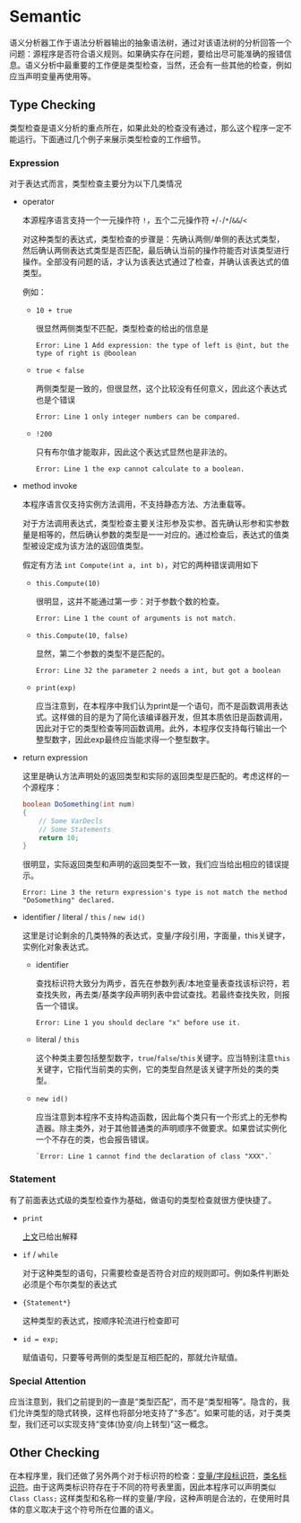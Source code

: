 # Semantic

语义分析器工作于语法分析器输出的抽象语法树，通过对该语法树的分析回答一个问题：源程序是否符合语义规则。如果确实存在问题，要给出尽可能准确的报错信息。语义分析中最重要的工作便是类型检查，当然，还会有一些其他的检查，例如应当声明变量再使用等。

## Type Checking

类型检查是语义分析的重点所在，如果此处的检查没有通过，那么这个程序一定不能运行。下面通过几个例子来展示类型检查的工作细节。

### Expression

对于表达式而言，类型检查主要分为以下几类情况

+ operator

    本源程序语言支持一个一元操作符 `!`，五个二元操作符 `+`/`-`/`*`/`&&`/`<`

    对这种类型的表达式，类型检查的步骤是：先确认两侧/单侧的表达式类型，然后确认两侧表达式类型是否匹配，最后确认当前的操作符能否对该类型进行操作。全部没有问题的话，才认为该表达式通过了检查，并确认该表达式的值类型。

    例如：

  + `10 + true`

    很显然两侧类型不匹配，类型检查的给出的信息是

    `Error: Line 1 Add expression: the type of left is @int, but the type of right is @boolean`

  + `true < false`

    两侧类型是一致的，但很显然，这个比较没有任何意义，因此这个表达式也是个错误

    `Error: Line 1 only integer numbers can be compared.`

  + `!200`

    只有布尔值才能取非，因此这个表达式显然也是非法的。

    `Error: Line 1 the exp cannot calculate to a boolean.`

+ method invoke

    本程序语言仅支持实例方法调用，不支持静态方法、方法重载等。

    对于方法调用表达式，类型检查主要关注形参及实参。首先确认形参和实参数量是相等的，然后确认参数的类型是一一对应的。通过检查后，表达式的值类型被设定成为该方法的返回值类型。

    假定有方法 `int Compute(int a, int b)`，对它的两种错误调用如下

  + `this.Compute(10)`

    很明显，这并不能通过第一步：对于参数个数的检查。

    `Error: Line 1 the count of arguments is not match.`

  + `this.Compute(10, false)`

    显然，第二个参数的类型不是匹配的。

    `Error: Line 32 the parameter 2 needs a int, but got a boolean`

  + <span id="printexp">`print(exp)`</span>

    应当注意到，在本程序中我们认为print是一个语句，而不是函数调用表达式。这样做的目的是为了简化该编译器开发，但其本质依旧是函数调用，因此对于它的类型检查等同函数调用。此外，本程序仅支持每行输出一个整型数字，因此exp最终应当能求得一个整型数字。

+ return expression

    这里是确认方法声明处的返回类型和实际的返回类型是匹配的。考虑这样的一个源程序：

    ```java
    boolean DoSomething(int num)
    {
        // Some VarDecls
        // Some Statements
        return 10;
    }
    ```

    很明显，实际返回类型和声明的返回类型不一致，我们应当给出相应的错误提示。

    `Error: Line 3 the return expression's type is not match the method "DoSomething" declared.`

+ identifier / literal / `this` / `new id()`

    这里是讨论剩余的几类特殊的表达式，变量/字段引用，字面量，this关键字，实例化对象表达式。

  + <span id="identifier">identifier</span>

    查找标识符大致分为两步，首先在参数列表/本地变量表查找该标识符，若查找失败，再去类/基类字段声明列表中尝试查找。若最终查找失败，则报告一个错误。

    `Error: Line 1 you should declare "x" before use it.`

  + literal / `this`

    这个种类主要包括整型数字，`true`/`false`/`this`关键字。应当特别注意`this`关键字，它指代当前类的实例，它的类型自然是该关键字所处的类的类型。

  + <span id="classnotfound">`new id()`</span>

    应当注意到本程序不支持构造函数，因此每个类只有一个形式上的无参构造器。除主类外，对于其他普通类的声明顺序不做要求。如果尝试实例化一个不存在的类，也会报告错误。

        `Error: Line 1 cannot find the declaration of class "XXX".`

### Statement

有了前面表达式级的类型检查作为基础，做语句的类型检查就很方便快捷了。

+ `print`

    [上文](#printexp)已给出解释

+ `if` / `while`

    对于这种类型的语句，只需要检查是否符合对应的规则即可。例如条件判断处必须是个布尔类型的表达式

+ `{Statement*}`

    这种类型的表达式，按顺序轮流进行检查即可

+ `id = exp;`

    赋值语句，只要等号两侧的类型是互相匹配的，那就允许赋值。

### Special Attention

应当注意到，我们之前提到的一直是“类型匹配”，而不是“类型相等”。隐含的，我们允许类型的隐式转换，这样也将部分地支持了“多态”。如果可能的话，对于类类型，我们还可以实现支持“变体(协变/向上转型)”这一概念。

## Other Checking

在本程序里，我们还做了另外两个对于标识符的检查：[变量/字段标识符](#identifier)，[类名标识符](#classnotfound)。由于这两类标识符存在于不同的符号表里面，因此本程序可以声明类似 `Class Class;` 这样类型和名称一样的变量/字段，这种声明是合法的，在使用时具体的意义取决于这个符号所在位置的语义。